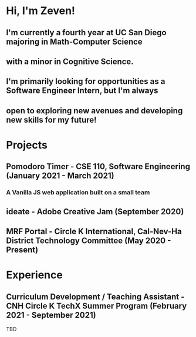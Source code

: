 # Hi, I'm Zeven!
## I'm currently a fourth year at UC San Diego majoring in **Math-Computer Science** 
## with a minor in **Cognitive Science**. 

## I'm primarily looking for opportunities as a Software Engineer Intern, but I'm always 
## open to exploring new avenues and developing new skills for my future!


# Projects

## Pomodoro Timer - CSE 110, Software Engineering (January 2021 - March 2021)

### A Vanilla JS web application built on a small team 



## ideate - Adobe Creative Jam (September 2020)





## MRF Portal - Circle K International, Cal-Nev-Ha District Technology Committee (May 2020 - Present)




# Experience

## Curriculum Development / Teaching Assistant - CNH Circle K TechX Summer Program (February 2021 - September 2021)
TBD





